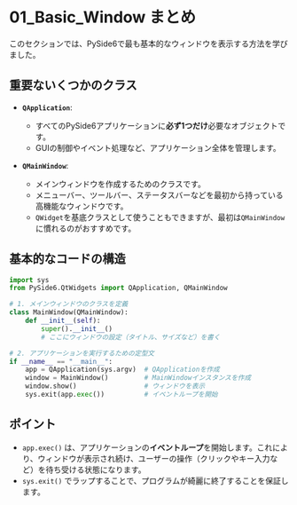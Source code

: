 # 01_Basic_Window まとめ

このセクションでは、PySide6で最も基本的なウィンドウを表示する方法を学びました。

## 重要ないくつかのクラス

- **`QApplication`**: 
  - すべてのPySide6アプリケーションに**必ず1つだけ**必要なオブジェクトです。
  - GUIの制御やイベント処理など、アプリケーション全体を管理します。

- **`QMainWindow`**: 
  - メインウィンドウを作成するためのクラスです。
  - メニューバー、ツールバー、ステータスバーなどを最初から持っている高機能なウィンドウです。
  - `QWidget`を基底クラスとして使うこともできますが、最初は`QMainWindow`に慣れるのがおすすめです。

## 基本的なコードの構造

```python
import sys
from PySide6.QtWidgets import QApplication, QMainWindow

# 1. メインウィンドウのクラスを定義
class MainWindow(QMainWindow):
    def __init__(self):
        super().__init__()
        # ここにウィンドウの設定（タイトル、サイズなど）を書く

# 2. アプリケーションを実行するための定型文
if __name__ == "__main__":
    app = QApplication(sys.argv)  # QApplicationを作成
    window = MainWindow()         # MainWindowインスタンスを作成
    window.show()                 # ウィンドウを表示
    sys.exit(app.exec())          # イベントループを開始
```

## ポイント

- `app.exec()` は、アプリケーションの**イベントループ**を開始します。これにより、ウィンドウが表示され続け、ユーザーの操作（クリックやキー入力など）を待ち受ける状態になります。
- `sys.exit()` でラップすることで、プログラムが綺麗に終了することを保証します。
